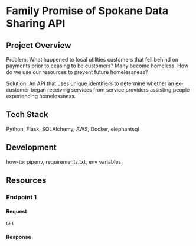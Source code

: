 # Family Promise of Spokane Data Sharing API

## Project Overview
Problem: What happened to local utilities customers that fell behind on payments prior to ceasing to be customers? Many become homeless. How do we use our resources to prevent future homelessness?

Solution: An API that uses unique identifiers to determine whether an ex-customer began receiving services from service providers assisting people experiencing homelessness.

## Tech Stack

Python, Flask, SQLAlchemy, AWS, Docker, elephantsql

## Development

how-to: pipenv, requirements.txt, env variables

## Resources

### Endpoint 1

#### Request

    GET 

#### Response
```json

```
